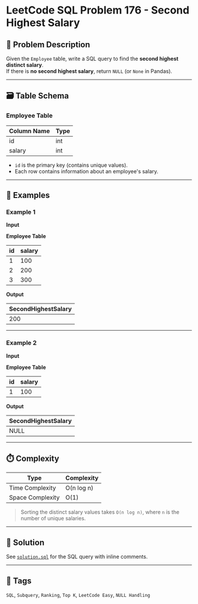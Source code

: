 # LeetCode SQL Problem 176 - Second Highest Salary

## 📘 Problem Description

Given the `Employee` table, write a SQL query to find the **second highest distinct salary**.  
If there is **no second highest salary**, return `NULL` (or `None` in Pandas).

---

## 🗃️ Table Schema

### Employee Table

| Column Name | Type |
|-------------|------|
| id          | int  |
| salary      | int  |

- `id` is the primary key (contains unique values).
- Each row contains information about an employee's salary.

---

## 🧪 Examples

### Example 1

**Input**

**Employee Table**

| id  | salary |
|-----|--------|
| 1   | 100    |
| 2   | 200    |
| 3   | 300    |

**Output**

| SecondHighestSalary |
|---------------------|
| 200                 |

---

### Example 2

**Input**

**Employee Table**

| id  | salary |
|-----|--------|
| 1   | 100    |

**Output**

| SecondHighestSalary |
|---------------------|
| NULL                |

---

## ⏱️ Complexity

| Type              | Complexity       |
|-------------------|------------------|
| Time Complexity   | O(n log n)       |
| Space Complexity  | O(1)             |

> Sorting the distinct salary values takes `O(n log n)`, where `n` is the number of unique salaries.

---

## 💾 Solution

See [`solution.sql`](solution.sql) for the SQL query with inline comments.

---

## 🧩 Tags

`SQL`, `Subquery`, `Ranking`, `Top K`, `LeetCode Easy`, `NULL Handling`
